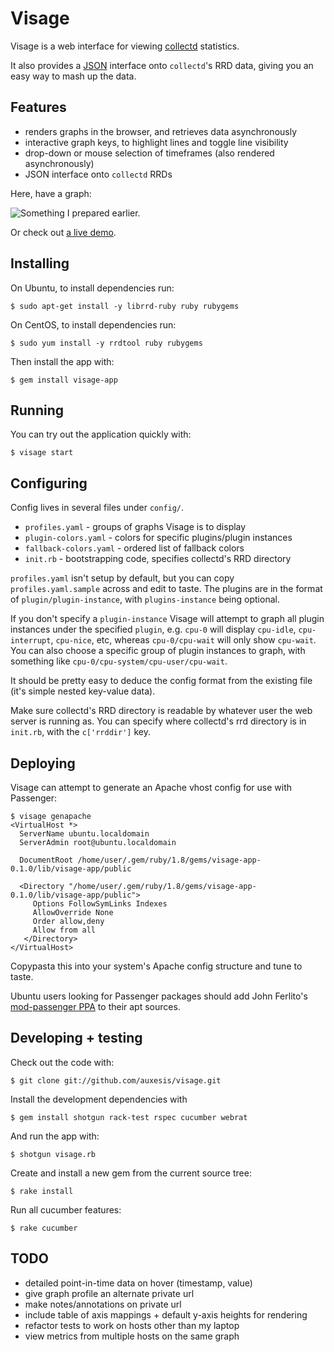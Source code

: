 Visage
======

Visage is a web interface for viewing [collectd](http://collectd.org) statistics.

It also provides a [JSON](http://json.org) interface onto `collectd`'s RRD data,
giving you an easy way to mash up the data.

Features
--------

 * renders graphs in the browser, and retrieves data asynchronously
 * interactive graph keys, to highlight lines and toggle line visibility
 * drop-down or mouse selection of timeframes (also rendered asynchronously)
 * JSON interface onto `collectd` RRDs

Here, have a graph:


![Something I prepared earlier.](http://farm2.static.flickr.com/1020/4730994504_c8c6fc9c18_z.jpg)


Or check out [a live demo](http://visage.unstated.net/nadia/cpu+load).

Installing
----------

On Ubuntu, to install dependencies run:

    $ sudo apt-get install -y librrd-ruby ruby rubygems

On CentOS, to install dependencies run:

    $ sudo yum install -y rrdtool ruby rubygems

Then install the app with:

    $ gem install visage-app


Running
-------

You can try out the application quickly with:

    $ visage start

Configuring
-----------

Config lives in several files under `config/`.

 * `profiles.yaml` - groups of graphs Visage is to display
 * `plugin-colors.yaml` - colors for specific plugins/plugin instances
 * `fallback-colors.yaml` - ordered list of fallback colors
 * `init.rb` - bootstrapping code, specifies collectd's RRD directory

`profiles.yaml` isn't setup by default, but you can copy `profiles.yaml.sample`
across and edit to taste. The plugins are in the format of
`plugin/plugin-instance`, with `plugins-instance` being optional.

If you don't specify a `plugin-instance` Visage will attempt to graph all plugin
instances under the specified `plugin`, e.g. `cpu-0` will display `cpu-idle`,
`cpu-interrupt`, `cpu-nice`, etc, whereas `cpu-0/cpu-wait` will only show
`cpu-wait`. You can also choose a specific group of plugin instances to graph,
with something like `cpu-0/cpu-system/cpu-user/cpu-wait`.

It should be pretty easy to deduce the config format from the existing file
(it's simple nested key-value data).

Make sure collectd's RRD directory is readable by whatever user the web server
is running as. You can specify where collectd's rrd directory is in `init.rb`,
with the `c['rrddir']` key.

Deploying
---------

Visage can attempt to generate an Apache vhost config for use with Passenger:

    $ visage genapache
    <VirtualHost *>
      ServerName ubuntu.localdomain
      ServerAdmin root@ubuntu.localdomain

      DocumentRoot /home/user/.gem/ruby/1.8/gems/visage-app-0.1.0/lib/visage-app/public

      <Directory "/home/user/.gem/ruby/1.8/gems/visage-app-0.1.0/lib/visage-app/public">
         Options FollowSymLinks Indexes
         AllowOverride None
         Order allow,deny
         Allow from all
       </Directory>
    </VirtualHost>

Copypasta this into your system's Apache config structure and tune to taste.

Ubuntu users looking for Passenger packages should add John Ferlito's
[mod-passenger PPA](https://launchpad.net/~johnf-inodes/+archive/mod-passenger)
to their apt sources.

Developing + testing
--------------------

Check out the code with:

    $ git clone git://github.com/auxesis/visage.git

Install the development dependencies with

    $ gem install shotgun rack-test rspec cucumber webrat

And run the app with:

    $ shotgun visage.rb

Create and install a new gem from the current source tree:

    $ rake install

Run all cucumber features:

    $ rake cucumber

TODO
----

 * detailed point-in-time data on hover (timestamp, value)
 * give graph profile an alternate private url
 * make notes/annotations on private url
 * include table of axis mappings + default y-axis heights for rendering
 * refactor tests to work on hosts other than my laptop
 * view metrics from multiple hosts on the same graph
